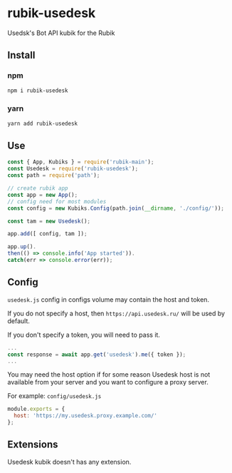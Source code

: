 # rubik-usedesk
Usedsk's Bot API kubik for the Rubik

## Install

### npm
```bash
npm i rubik-usedesk
```

### yarn
```bash
yarn add rubik-usedesk
```

## Use
```js
const { App, Kubiks } = require('rubik-main');
const Usedesk = require('rubik-usedesk');
const path = require('path');

// create rubik app
const app = new App();
// config need for most modules
const config = new Kubiks.Config(path.join(__dirname, './config/'));

const tam = new Usedesk();

app.add([ config, tam ]);

app.up().
then(() => console.info('App started')).
catch(err => console.error(err));
```

## Config
`usedesk.js` config in configs volume may contain the host and token.

If you do not specify a host, then `https://api.usedesk.ru/` will be used by default.

If you don't specify a token, you will need to pass it.
```js
...
const response = await app.get('usedesk').me({ token });
...
```

You may need the host option if for some reason Usedesk host is not available from your server
and you want to configure a proxy server.


For example:
`config/usedesk.js`
```js
module.exports = {
  host: 'https://my.usedesk.proxy.example.com/'
};
```

## Extensions
Usedesk kubik doesn't has any extension.
